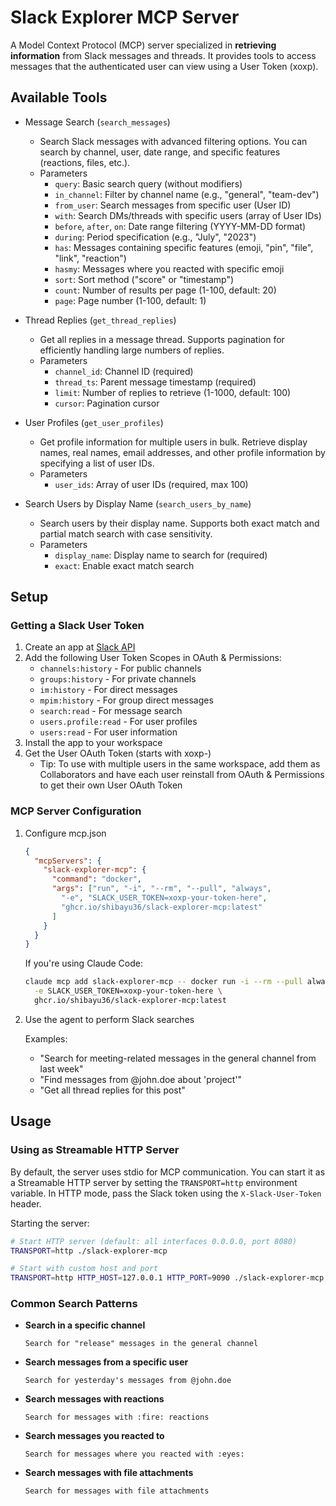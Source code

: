 # Slack Explorer MCP Server

A Model Context Protocol (MCP) server specialized in **retrieving information** from Slack messages and threads. It provides tools to access messages that the authenticated user can view using a User Token (xoxp).

## Available Tools

- Message Search (`search_messages`)
  - Search Slack messages with advanced filtering options. You can search by channel, user, date range, and specific features (reactions, files, etc.).
  - Parameters
    - `query`: Basic search query (without modifiers)
    - `in_channel`: Filter by channel name (e.g., "general", "team-dev")
    - `from_user`: Search messages from specific user (User ID)
    - `with`: Search DMs/threads with specific users (array of User IDs)
    - `before`, `after`, `on`: Date range filtering (YYYY-MM-DD format)
    - `during`: Period specification (e.g., "July", "2023")
    - `has`: Messages containing specific features (emoji, "pin", "file", "link", "reaction")
    - `hasmy`: Messages where you reacted with specific emoji
    - `sort`: Sort method ("score" or "timestamp")
    - `count`: Number of results per page (1-100, default: 20)
    - `page`: Page number (1-100, default: 1)

- Thread Replies (`get_thread_replies`)
  - Get all replies in a message thread. Supports pagination for efficiently handling large numbers of replies.
  - Parameters
    - `channel_id`: Channel ID (required)
    - `thread_ts`: Parent message timestamp (required)
    - `limit`: Number of replies to retrieve (1-1000, default: 100)
    - `cursor`: Pagination cursor

- User Profiles (`get_user_profiles`)
  - Get profile information for multiple users in bulk. Retrieve display names, real names, email addresses, and other profile information by specifying a list of user IDs.
  - Parameters
    - `user_ids`: Array of user IDs (required, max 100)

- Search Users by Display Name (`search_users_by_name`)
  - Search users by their display name. Supports both exact match and partial match search with case sensitivity.
  - Parameters
    - `display_name`: Display name to search for (required)
    - `exact`: Enable exact match search

## Setup

### Getting a Slack User Token

1. Create an app at [Slack API](https://api.slack.com/apps)
2. Add the following User Token Scopes in OAuth & Permissions:
   - `channels:history` - For public channels
   - `groups:history` - For private channels
   - `im:history` - For direct messages
   - `mpim:history` - For group direct messages
   - `search:read` - For message search
   - `users.profile:read` - For user profiles
   - `users:read` - For user information
3. Install the app to your workspace
4. Get the User OAuth Token (starts with xoxp-)
   - Tip: To use with multiple users in the same workspace, add them as Collaborators and have each user reinstall from OAuth & Permissions to get their own User OAuth Token

### MCP Server Configuration

1. Configure mcp.json

    ```json
    {
      "mcpServers": {
        "slack-explorer-mcp": {
          "command": "docker",
          "args": ["run", "-i", "--rm", "--pull", "always",
            "-e", "SLACK_USER_TOKEN=xoxp-your-token-here",
            "ghcr.io/shibayu36/slack-explorer-mcp:latest"
          ]
        }
      }
    }
    ```

    If you're using Claude Code:

    ```bash
    claude mcp add slack-explorer-mcp -- docker run -i --rm --pull always \
      -e SLACK_USER_TOKEN=xoxp-your-token-here \
      ghcr.io/shibayu36/slack-explorer-mcp:latest
    ```

2. Use the agent to perform Slack searches

    Examples:
    - "Search for meeting-related messages in the general channel from last week"
    - "Find messages from @john.doe about 'project'"
    - "Get all thread replies for this post"

## Usage

### Using as Streamable HTTP Server

By default, the server uses stdio for MCP communication. You can start it as a Streamable HTTP server by setting the `TRANSPORT=http` environment variable. In HTTP mode, pass the Slack token using the `X-Slack-User-Token` header.

Starting the server:
```bash
# Start HTTP server (default: all interfaces 0.0.0.0, port 8080)
TRANSPORT=http ./slack-explorer-mcp

# Start with custom host and port
TRANSPORT=http HTTP_HOST=127.0.0.1 HTTP_PORT=9090 ./slack-explorer-mcp
```

### Common Search Patterns

- **Search in a specific channel**
  ```
  Search for "release" messages in the general channel
  ```

- **Search messages from a specific user**
  ```
  Search for yesterday's messages from @john.doe
  ```

- **Search messages with reactions**
  ```
  Search for messages with :fire: reactions
  ```

- **Search messages you reacted to**
  ```
  Search for messages where you reacted with :eyes:
  ```

- **Search messages with file attachments**
  ```
  Search for messages with file attachments
  ```
